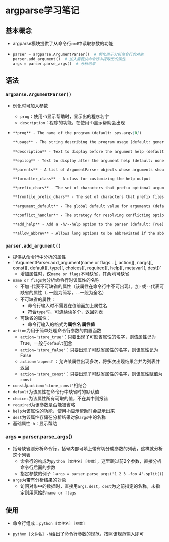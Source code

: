 # argparse学习笔记

## 基本概念

- argparse模块提供了从命令行`cmd`中读取参数的功能

- ```python
  parser = argparse.ArgumentParser()  # 例化用于分析命令行的对象
  parser.add_argument()  # 加入需要从命令行中提取出的属性
  args = parser.parse_args()  # 分析结果
  ```

## 语法

### `argparse.ArgumentParser()`

- 例化时可加入参数

  - `prog`：使用-h显示帮助时，显示出的程序名字
  - `description`：程序的功能，在使用-h显示帮助会出现

- ```markdown
  **prog** - The name of the program (default: sys.argv[0])
  
  **usage** - The string describing the program usage (default: generated from arguments added to parser)
  
  **description** - Text to display before the argument help (default: none)
  
  **epilog** - Text to display after the argument help (default: none)
  
  **parents** - A list of ArgumentParser objects whose arguments should also be included
  
  **formatter_class** - A class for customizing the help output
  
  **prefix_chars** - The set of characters that prefix optional arguments (default: ‘-‘)
  
  **fromfile_prefix_chars** - The set of characters that prefix files from which additional arguments should be read (default: None)
  
  **argument_default** - The global default value for arguments (default: None)
  
  **conflict_handler** - The strategy for resolving conflicting optionals (usually unnecessary)
  
  **add_help** - Add a -h/--help option to the parser (default: True)
  
  **allow_abbrev** - Allows long options to be abbreviated if the abbreviation is unambiguous. (default: True)
  ```

### `parser.add_argument()`

- 提供从命令行中分析的属性
- ``ArgumentParser.add_argument(name or flags...[, action][, nargs][, const][, default][, type][, choices][, required][, help][, metavar][, dest])`
  - 增加属性时，仅`name or flags`不可缺省，其余均可缺省
- `name or flags`为分析命令行时该属性的名称
  - 不加`-`代表不可缺省的属性（该属性在命令行中不可出现），加`-`或`--`代表可缺省的属性（`-`一般为简写，`--`一般为全名）
  - 不可缺省的属性：
    - 命令行输入时不需要在值前面加上属性名
    - 符合`type`时，可连续读多个，返回列表
  - 可缺省的属性：
    - 命令行输入的格式为**属性名 属性值**
- `action`为用于简单处理命令行参数的内置函数
  - `action='store_true'`：只要出现了可缺省属性的名字，则该属性记为True，一般与`default`配合
  - `action='store_false'`：只要出现了可缺省属性的名字，则该属性记为False
  - `action='append'`：允许某属性出现多次，将多次出现结果合并为列表并返回
  - `action='store_const'`：只要出现了可缺省属性的名字，则该属性赋值为`const`
- `const`与`action='store_const'`相结合
- `default`为该属性在命令行中缺省时的默认值
- `choices`为该属性所有可取的值，不在其中则报错
- `required`为该参数是否能被省略
- `help`为该属性的功能，使用-h显示帮助时会显示出来
- `dest`为该属性存储在分析结果对象`args`中的名称
- 基础属性`-h`：显示帮助

### args = parser.parse_args()

- 括号缺省则分析命令行，括号内部可填上带有切分成参数的列表，这样就分析这个列表
  - 命令行的构成为`python [文件名] [参数]`，这里跳过前2个参数，直接分析命令行后面的参数
  - 指定参数的例子：`args = parser.parse_args('1 2 3 -foo 4'.split())`
- `args`为带有分析结果的对象
  - 访问对象中的数据时，直接用`args.dest`，`dest`为之前指定的名称，未指定则用原始的`name or flags`

## 使用

- 命令行组成：`python [文件名] [参数]`

- `python [文件名] -h`给出了命令行参数的规范，按照该规范输入即可

